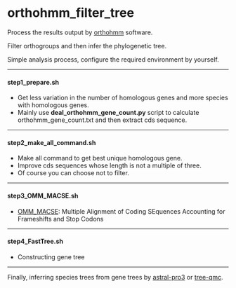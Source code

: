 # orthohmm_filter_tree
Process the results output by [orthohmm](https://github.com/JLSteenwyk/orthohmm) software.

Filter orthogroups and then infer the phylogenetic tree.

Simple analysis process, configure the required environment by yourself.

----

#### step1_prepare.sh 
- Get less variation in the number of homologous genes and more species with homologous genes.
- Mainly use **deal_orthohmm_gene_count.py** script to calculate orthohmm_gene_count.txt and then extract cds sequence.

----

#### step2_make_all_command.sh
- Make all command to get best unique homologous gene.
- Improve cds sequences whose length is not a multiple of three.
- Of course you can choose not to filter.

----

#### step3_OMM_MACSE.sh
- [OMM_MACSE](https://www.agap-ge2pop.org/macse/pipeline-documentation/): Multiple Alignment of Coding SEquences Accounting for Frameshifts and Stop Codons

----

#### step4_FastTree.sh
- Constructing gene tree

----

Finally, inferring species trees from gene trees by [astral-pro3](https://github.com/chaoszhang/ASTER) or [tree-qmc](https://github.com/molloy-lab/TREE-QMC).
